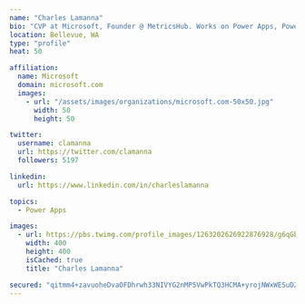 ```yaml
---
name: "Charles Lamanna"
bio: "CVP at Microsoft, Founder @ MetricsHub. Works on Power Apps, Power Automate, Power Virtual Agent, Common Data Service and Dynamics 365."
location: Bellevue, WA
type: "profile"
heat: 50

affiliation:
  name: Microsoft
  domain: microsoft.com
  images:
    - url: "/assets/images/organizations/microsoft.com-50x50.jpg"
      width: 50
      height: 50

twitter:
  username: clamanna
  url: https://twitter.com/clamanna
  followers: 5197

linkedin:
  url: https://www.linkedin.com/in/charleslamanna

topics:
  - Power Apps

images:
  - url: https://pbs.twimg.com/profile_images/1263202626922876928/g6qGbHZ-_400x400.jpg
    width: 400
    height: 400
    isCached: true
    title: "Charles Lamanna"

secured: "qitmm4+zavuoheDvaOFDhrwh33NIVYG2nMP5VwPkTQ3HCMA+yrojNWxWESuD2i1N6Dwg5o9bMZEBdMu4JSNJycOU3f3cjjKhs1Zrb7dhBJo4xHYmv5g72saS+12d/y8wqznilvOLipxpsMzLA4YyEBIxMI9JnxoDr5NT5pDl6aEiWf1u4j0xIu4q7EXZUFGuK/d/0Np+WvkUpJHwu/Zvrnj0cdIt9VbsxwvIub8gB5HjCCeWQfZxNtw2jRk5Xk699FqUrCRIm2VzVDJEKobnJg05V8M/X9AcC2DcTDBQ00u5/GYmddXEjuHfV/kFusVDS2PeyHDAHFK8jefGjCEmHE0AiMpds4AnV73xaI08ZT2F/qCSCaHX/kFppMEVRXalxeCylSeJcvR4kuD+zKD2N73i4H8DZJOuNE5k2GOhp74=;3vsEaV2OzXvBwKoYew2SRg=="
---
```


